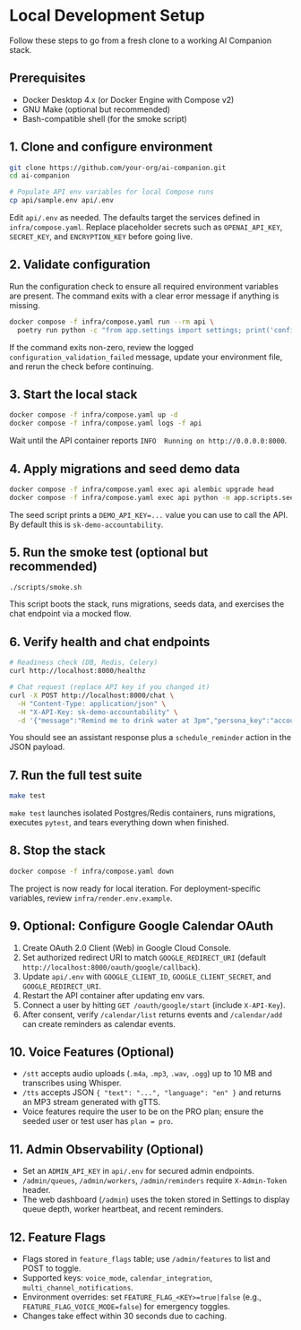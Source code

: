 # Local Development Setup

Follow these steps to go from a fresh clone to a working AI Companion stack.

## Prerequisites

- Docker Desktop 4.x (or Docker Engine with Compose v2)
- GNU Make (optional but recommended)
- Bash-compatible shell (for the smoke script)

## 1. Clone and configure environment

```bash
git clone https://github.com/your-org/ai-companion.git
cd ai-companion

# Populate API env variables for local Compose runs
cp api/sample.env api/.env
```

Edit `api/.env` as needed. The defaults target the services defined in `infra/compose.yaml`. Replace placeholder secrets such as `OPENAI_API_KEY`, `SECRET_KEY`, and `ENCRYPTION_KEY` before going live.

## 2. Validate configuration

Run the configuration check to ensure all required environment variables are present. The command exits with a clear error message if anything is missing.

```bash
docker compose -f infra/compose.yaml run --rm api \
  poetry run python -c "from app.settings import settings; print('configuration ok')"
```

If the command exits non-zero, review the logged `configuration_validation_failed` message, update your environment file, and rerun the check before continuing.

## 3. Start the local stack

```bash
docker compose -f infra/compose.yaml up -d
docker compose -f infra/compose.yaml logs -f api
```

Wait until the API container reports `INFO  Running on http://0.0.0.0:8000`.

## 4. Apply migrations and seed demo data

```bash
docker compose -f infra/compose.yaml exec api alembic upgrade head
docker compose -f infra/compose.yaml exec api python -m app.scripts.seed
```

The seed script prints a `DEMO_API_KEY=...` value you can use to call the API. By default this is `sk-demo-accountability`.

## 5. Run the smoke test (optional but recommended)

```bash
./scripts/smoke.sh
```

This script boots the stack, runs migrations, seeds data, and exercises the chat endpoint via a mocked flow.

## 6. Verify health and chat endpoints

```bash
# Readiness check (DB, Redis, Celery)
curl http://localhost:8000/healthz

# Chat request (replace API key if you changed it)
curl -X POST http://localhost:8000/chat \
  -H "Content-Type: application/json" \
  -H "X-API-Key: sk-demo-accountability" \
  -d '{"message":"Remind me to drink water at 3pm","persona_key":"accountability"}'
```

You should see an assistant response plus a `schedule_reminder` action in the JSON payload.

## 7. Run the full test suite

```bash
make test
```

`make test` launches isolated Postgres/Redis containers, runs migrations, executes `pytest`, and tears everything down when finished.

## 8. Stop the stack

```bash
docker compose -f infra/compose.yaml down
```

The project is now ready for local iteration. For deployment-specific variables, review `infra/render.env.example`.

## 9. Optional: Configure Google Calendar OAuth

1. Create OAuth 2.0 Client (Web) in Google Cloud Console.
2. Set authorized redirect URI to match `GOOGLE_REDIRECT_URI` (default `http://localhost:8000/oauth/google/callback`).
3. Update `api/.env` with `GOOGLE_CLIENT_ID`, `GOOGLE_CLIENT_SECRET`, and `GOOGLE_REDIRECT_URI`.
4. Restart the API container after updating env vars.
5. Connect a user by hitting `GET /oauth/google/start` (include `X-API-Key`).
6. After consent, verify `/calendar/list` returns events and `/calendar/add` can create reminders as calendar events.

## 10. Voice Features (Optional)

- `/stt` accepts audio uploads (`.m4a`, `.mp3`, `.wav`, `.ogg`) up to 10 MB and transcribes using Whisper.
- `/tts` accepts JSON `{ "text": "...", "language": "en" }` and returns an MP3 stream generated with gTTS.
- Voice features require the user to be on the PRO plan; ensure the seeded user or test user has `plan = pro`.

## 11. Admin Observability (Optional)

- Set an `ADMIN_API_KEY` in `api/.env` for secured admin endpoints.
- `/admin/queues`, `/admin/workers`, `/admin/reminders` require `X-Admin-Token` header.
- The web dashboard (`/admin`) uses the token stored in Settings to display queue depth, worker heartbeat, and recent reminders.

## 12. Feature Flags

- Flags stored in `feature_flags` table; use `/admin/features` to list and POST to toggle.
- Supported keys: `voice_mode`, `calendar_integration`, `multi_channel_notifications`.
- Environment overrides: set `FEATURE_FLAG_<KEY>=true|false` (e.g., `FEATURE_FLAG_VOICE_MODE=false`) for emergency toggles.
- Changes take effect within 30 seconds due to caching.
